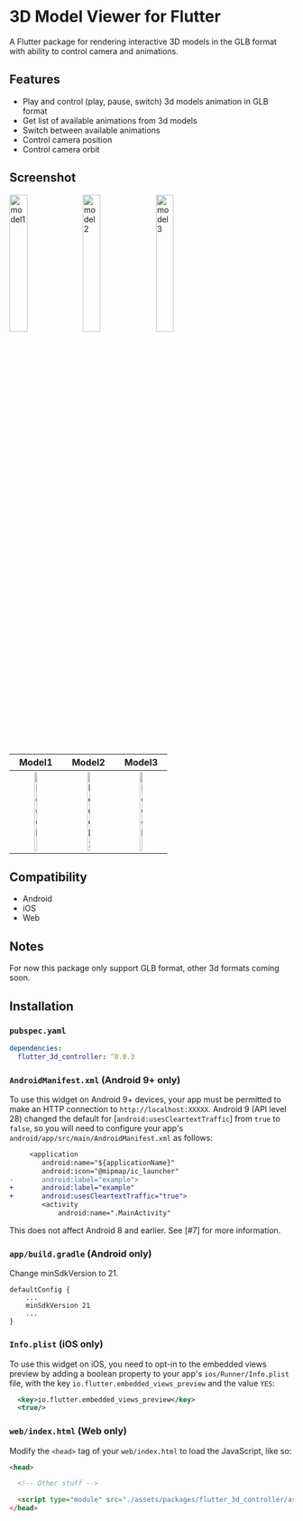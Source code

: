 # 3D Model Viewer for Flutter

A Flutter package for rendering interactive 3D models in the GLB format with ability to control camera and animations.

## Features

- Play and control (play, pause, switch) 3d models animation in GLB format
- Get list of available animations from 3d models
- Switch between available animations
- Control camera position
- Control camera orbit

## Screenshot


<img src="https://github.com/m-r-davari/flutter_3d_controller/blob/main/example/samples/model1.gif" alt="model1" width="25%" loading="lazy"/>
<img src="https://github.com/m-r-davari/flutter_3d_controller/blob/main/example/samples/model2.gif" alt="model2" width="25%" loading="lazy"/>
<img src="https://github.com/m-r-davari/flutter_3d_controller/blob/main/example/samples/model3.gif" alt="model3" width="25%" loading="lazy"/>


|                                                  Model1                                                  |                                                                   Model2                                                                   |                                                                   Model3                                                                   |
|:---------------------------------------------------------------------------------------------------------:|:----------------------------------------------------------------------------------------------------------------------------------------------:|:----------------------------------------------------------------------------------------------------------------------------------------------:|
| <img src="https://github.com/m-r-davari/flutter_3d_controller/blob/main/example/samples/model1.gif" alt="Model1" width="25%"/> | <img src="https://github.com/m-r-davari/flutter_3d_controller/blob/main/example/samples/model2.gif" alt="Model2" width="25%"/> | <img src="https://github.com/m-r-davari/flutter_3d_controller/blob/main/example/samples/model3.gif" alt="Model3" width="25%"/> |


## Compatibility

- Android
- iOS
- Web

## Notes

For now this package only support GLB format, other 3d formats coming soon.

## Installation

### `pubspec.yaml`

```yaml
dependencies:
  flutter_3d_controller: ^0.0.3
```

### `AndroidManifest.xml` (Android 9+ only)

To use this widget on Android 9+ devices, your app must be permitted to make an HTTP connection to `http://localhost:XXXXX`.
Android 9 (API level 28) changed the default for [`android:usesCleartextTraffic`] from `true` to `false`,
so you will need to configure your app's `android/app/src/main/AndroidManifest.xml` as follows:

```diff
     <application
        android:name="${applicationName}"
        android:icon="@mipmap/ic_launcher"
-       android:label="example">
+       android:label="example"
+       android:usesCleartextTraffic="true">
        <activity
            android:name=".MainActivity"
```

This does not affect Android 8 and earlier. See [#7] for more information.

### `app/build.gradle` (Android only)

Change minSdkVersion to 21.

    defaultConfig {
        ...
        minSdkVersion 21
        ...
    }

### `Info.plist` (iOS only)

To use this widget on iOS, you need to opt-in to the embedded views preview
by adding a boolean property to your app's `ios/Runner/Info.plist` file, with
the key `io.flutter.embedded_views_preview` and the value `YES`:

```xml
  <key>io.flutter.embedded_views_preview</key>
  <true/>
```

### `web/index.html` (Web only)

Modify the `<head>` tag of your `web/index.html` to load the JavaScript, like so:

```html
<head>

  <!-- Other stuff -->

  <script type="module" src="./assets/packages/flutter_3d_controller/assets/model-viewer.min.js" defer></script>
</head>
```
